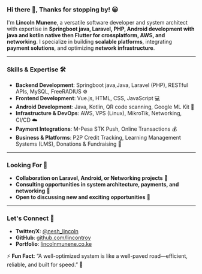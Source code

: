 ### Hi there 👋, Thanks for stopping by! 😀

I'm **Lincoln Munene**, a versatile software developer and system architect with expertise in **Springboot java, Laravel, PHP, Android development with java and kotlin native then Flutter for crossplatform, AWS, and networking**. I specialize in building **scalable platforms**, integrating **payment solutions**, and optimizing **network infrastructure**.  

---

### **Skills & Expertise 🛠️**  

- **Backend Development**: Springboot java,Java, Laravel (PHP), RESTful APIs, MySQL, FreeRADIUS ⚙️  
- **Frontend Development**: Vue.js, HTML, CSS, JavaScript 💻  
- **Android Development**: Java, Kotlin, QR code scanning, Google ML Kit 📱  
- **Infrastructure & DevOps**: AWS, VPS (Linux), MikroTik, Networking, CI/CD ☁️  
- **Payment Integrations**: M-Pesa STK Push, Online Transactions 💰  
- **Business & Platforms**: P2P Credit Tracking, Learning Management Systems (LMS), Donations & Fundraising 🏦  


---

### **Looking For 👀**  

- **Collaboration on Laravel, Android, or Networking projects** 🤝  
- **Consulting opportunities in system architecture, payments, and networking** 💼  
- **Open to discussing new and exciting opportunities** 🚀  

---

### **Let's Connect 🔗**  

- **Twitter/X**: [@nesh_lincoln](#)  
- **GitHub**: [github.com/lincontroy](#)  
- **Portfolio**: [lincolnmunene.co.ke](#)  

⚡ **Fun Fact**: “A well-optimized system is like a well-paved road—efficient, reliable, and built for speed.” 🚀
